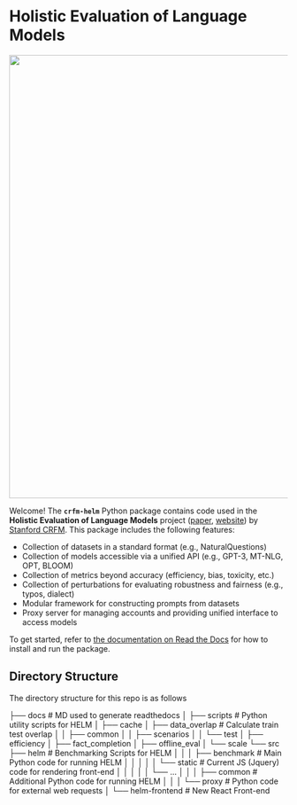 <!--intro-start-->

# Holistic Evaluation of Language Models

[comment]: <> (When using the img tag, which allows us to specify size, src has to be a URL.)
<img src="https://github.com/stanford-crfm/helm/raw/main/src/helm/benchmark/static/images/helm-logo.png" alt=""  width="800"/>

Welcome! The **`crfm-helm`** Python package contains code used in the **Holistic Evaluation of Language Models** project ([paper](https://arxiv.org/abs/2211.09110), [website](https://crfm.stanford.edu/helm/latest/)) by [Stanford CRFM](https://crfm.stanford.edu/). This package includes the following features:

- Collection of datasets in a standard format (e.g., NaturalQuestions)
- Collection of models accessible via a unified API (e.g., GPT-3, MT-NLG, OPT, BLOOM)
- Collection of metrics beyond accuracy (efficiency, bias, toxicity, etc.)
- Collection of perturbations for evaluating robustness and fairness (e.g., typos, dialect)
- Modular framework for constructing prompts from datasets
- Proxy server for managing accounts and providing unified interface to access models
<!--intro-end-->

To get started, refer to [the documentation on Read the Docs](https://crfm-helm.readthedocs.io/) for how to install and run the package.

## Directory Structure

The directory structure for this repo is as follows

├── docs # MD used to generate readthedocs
│
├── scripts # Python utility scripts for HELM
│ ├── cache
│ ├── data_overlap # Calculate train test overlap
│ │ ├── common
│ │ ├── scenarios
│ │ └── test
│ ├── efficiency
│ ├── fact_completion
│ ├── offline_eval
│ └── scale
└── src
├── helm # Benchmarking Scripts for HELM
│ │
│ ├── benchmark # Main Python code for running HELM
│ │ │
│ │ └── static # Current JS (Jquery) code for rendering front-end
│ │ │
│ │ └── ...
│ │
│ ├── common # Additional Python code for running HELM
│ │
│ └── proxy # Python code for external web requests
│
└── helm-frontend # New React Front-end

